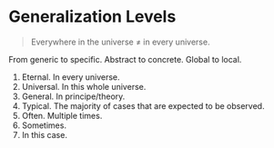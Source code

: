 # Generalization Levels

> Everywhere in the universe ≠ in every universe.

From generic to specific. Abstract to concrete. Global to local.

1. Eternal. In every universe.
2. Universal. In this whole universe.
3. General. In principe/theory.
4. Typical. The majority of cases that are expected to be observed.
5. Often. Multiple times.
6. Sometimes.
7. In this case.

